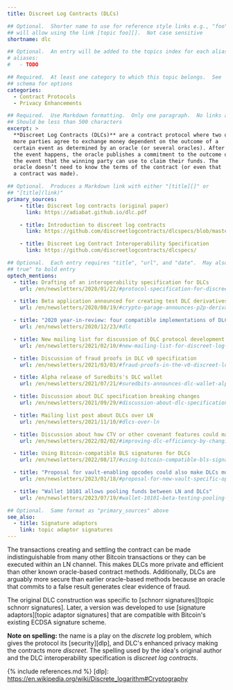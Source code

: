 ```yaml
---
title: Discreet Log Contracts (DLCs)

## Optional.  Shorter name to use for reference style links e.g., "foo"
## will allow using the link [topic foo][].  Not case sensitive
shortname: dlc

## Optional.  An entry will be added to the topics index for each alias
# aliases:
#   - TODO

## Required.  At least one category to which this topic belongs.  See
## schema for options
categories:
  - Contract Protocols
  - Privacy Enhancements

## Required.  Use Markdown formatting.  Only one paragraph.  No links allowed.
## Should be less than 500 characters
excerpt: >
  **Discreet Log Contracts (DLCs)** are a contract protocol where two or
  more parties agree to exchange money dependent on the outcome of a
  certain event as determined by an oracle (or several oracles). After
  the event happens, the oracle publishes a commitment to the outcome of
  the event that the winning party can use to claim their funds. The
  oracle doesn’t need to know the terms of the contract (or even that
  a contract was made).

## Optional.  Produces a Markdown link with either "[title][]" or
## "[title](link)"
primary_sources:
    - title: Discreet log contracts (original paper)
      link: https://adiabat.github.io/dlc.pdf

    - title: Introduction to discreet log contracts
      link: https://github.com/discreetlogcontracts/dlcspecs/blob/master/Introduction.md

    - title: Discreet Log Contract Interoperability Specification
      link: https://github.com/discreetlogcontracts/dlcspecs/

## Optional.  Each entry requires "title", "url", and "date".  May also use "feature:
## true" to bold entry
optech_mentions:
  - title: Drafting of an interoperability specification for DLCs
    url: /en/newsletters/2020/01/22/#protocol-specification-for-discreet-log-contracts-dlcs

  - title: Beta application announced for creating test DLC derivatives
    url: /en/newsletters/2020/08/19/#crypto-garage-announces-p2p-derivatives-beta-application-on-bitcoin

  - title: "2020 year-in-review: four compatible implementations of DLCs"
    url: /en/newsletters/2020/12/23/#dlc

  - title: New mailing list for discussion of DLC protocol development
    url: /en/newsletters/2021/02/10/#new-mailing-list-for-discreet-log-contracts

  - title: Discussion of fraud proofs in DLC v0 specification
    url: /en/newsletters/2021/03/03/#fraud-proofs-in-the-v0-discreet-log-contract-dlc-specification

  - title: Alpha release of Suredbits's DLC wallet
    url: /en/newsletters/2021/07/21/#suredbits-announces-dlc-wallet-alpha-release

  - title: Discussion about DLC specification breaking changes
    url: /en/newsletters/2021/09/29/#discussion-about-dlc-specification-breaking-changes

  - title: Mailing list post about DLCs over LN
    url: /en/newsletters/2021/11/10/#dlcs-over-ln

  - title: Discussion about how CTV or other covenant features could make DLCs much more efficient
    url: /en/newsletters/2022/02/02/#improving-dlc-efficiency-by-changing-script

  - title: Using Bitcoin-compatible BLS signatures for DLCs
    url: /en/newsletters/2022/08/17/#using-bitcoin-compatible-bls-signatures-for-dlcs

  - title: "Proposal for vault-enabling opcodes could also make DLCs much more efficient"
    url: /en/newsletters/2023/01/18/#proposal-for-new-vault-specific-opcodes

  - title: "Wallet 10101 allows pooling funds between LN and DLCs"
    url: /en/newsletters/2023/07/19/#wallet-10101-beta-testing-pooling-funds-between-ln-and-dlcs

## Optional.  Same format as "primary_sources" above
see_also:
  - title: Signature adaptors
    link: topic adaptor signatures
---
```

The transactions creating and settling the contract can be made
indistinguishable from many other Bitcoin transactions or they can be
executed within an LN channel. This makes DLCs more private and
efficient than other known oracle-based contract methods.
Additionally, DLCs are arguably more secure than earlier oracle-based
methods because an oracle that commits to a false result
generates clear evidence of fraud.

The original DLC construction was specific to [schnorr
signatures][topic schnorr signatures].  Later, a version was developed
to use [signature adaptors][topic adaptor signatures] that are
compatible with Bitcoin's existing ECDSA signature scheme.

**Note on spelling:** the name is a play on the *discrete* log
problem, which gives the protocol its [security][dlp], and DLC's
enhanced privacy making the contracts more *discreet*.  The spelling
used by the idea's original author and the DLC interoperability
specification is *discreet log contracts*.

{% include references.md %}
[dlp]: https://en.wikipedia.org/wiki/Discrete_logarithm#Cryptography
